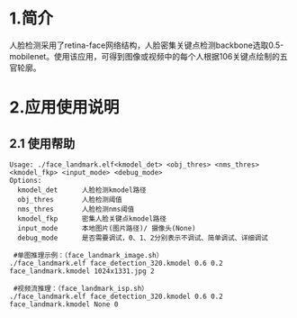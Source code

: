 # 1.简介

人脸检测采用了retina-face网络结构，人脸密集关键点检测backbone选取0.5-mobilenet。使用该应用，可得到图像或视频中的每个人根据106关键点绘制的五官轮廓。

# 2.应用使用说明

## 2.1 使用帮助

```
Usage: ./face_landmark.elf<kmodel_det> <obj_thres> <nms_thres> <kmodel_fkp> <input_mode> <debug_mode>
Options:
  kmodel_det      人脸检测kmodel路径
  obj_thres       人脸检测阈值
  nms_thres       人脸检测nms阈值
  kmodel_fkp      密集人脸关键点kmodel路径
  input_mode      本地图片(图片路径)/ 摄像头(None)
  debug_mode      是否需要调试，0、1、2分别表示不调试、简单调试、详细调试
 
 #单图推理示例：（face_landmark_image.sh）
./face_landmark.elf face_detection_320.kmodel 0.6 0.2 face_landmark.kmodel 1024x1331.jpg 2

 #视频流推理：（face_landmark_isp.sh）
./face_landmark.elf face_detection_320.kmodel 0.6 0.2 face_landmark.kmodel None 0
```



